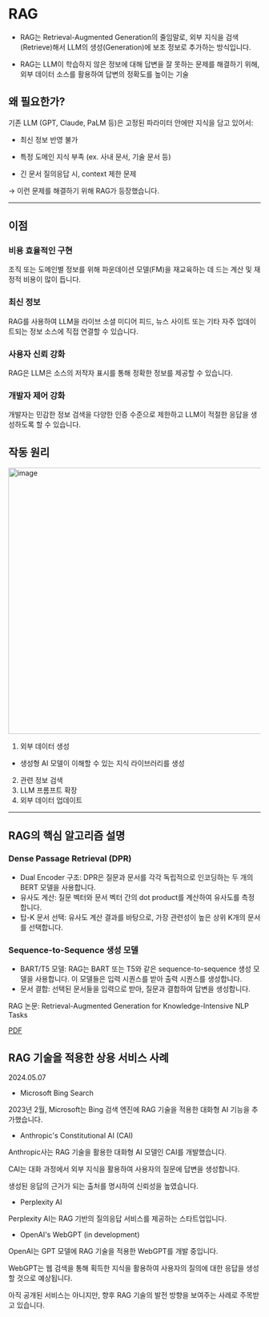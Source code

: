 # RAG

* RAG는 Retrieval-Augmented Generation의 줄임말로, 외부 지식을 검색(Retrieve)해서 LLM의 생성(Generation)에 보조 정보로 추가하는 방식입니다.

* RAG는 LLM이 학습하지 않은 정보에 대해 답변을 잘 못하는 문제를 해결하기 위해, 외부 데이터 소스를 활용하여 답변의 정확도를 높이는 기술

## 왜 필요한가?

기존 LLM (GPT, Claude, PaLM 등)은 고정된 파라미터 안에만 지식을 담고 있어서:

* 최신 정보 반영 불가

* 특정 도메인 지식 부족 (ex. 사내 문서, 기술 문서 등)

* 긴 문서 질의응답 시, context 제한 문제

→ 이런 문제를 해결하기 위해 RAG가 등장했습니다.

---

## 이점

### 비용 효율적인 구현
조직 또는 도메인별 정보를 위해 파운데이션 모델(FM)을 재교육하는 데 드는 계산 및 재정적 비용이 많이 듭니다.

### 최신 정보
RAG를 사용하여 LLM을 라이브 소셜 미디어 피드, 뉴스 사이트 또는 기타 자주 업데이트되는 정보 소스에 직접 연결할 수 있습니다.

### 사용자 신뢰 강화
RAG은 LLM은 소스의 저작자 표시를 통해 정확한 정보를 제공할 수 있습니다. 

### 개발자 제어 강화
개발자는 민감한 정보 검색을 다양한 인증 수준으로 제한하고 LLM이 적절한 응답을 생성하도록 할 수 있습니다.


## 작동 원리


<img width="898" height="532" alt="image" src="https://github.com/user-attachments/assets/6cba5aaf-c96f-47cd-90ba-fc9e230b5683" />

1. 외부 데이터 생성
* 생성형 AI 모델이 이해할 수 있는 지식 라이브러리를 생성
  
2. 관련 정보 검색
3. LLM 프롬프트 확장
4. 외부 데이터 업데이트


---

## RAG의 핵심 알고리즘 설명

### Dense Passage Retrieval (DPR)
* Dual Encoder 구조: DPR은 질문과 문서를 각각 독립적으로 인코딩하는 두 개의 BERT 모델을 사용합니다.
* 유사도 계산: 질문 벡터와 문서 벡터 간의 dot product를 계산하여 유사도를 측정합니다.
* 탑-K 문서 선택: 유사도 계산 결과를 바탕으로, 가장 관련성이 높은 상위 K개의 문서를 선택합니다.

### Sequence-to-Sequence 생성 모델
* BART/T5 모델: RAG는 BART 또는 T5와 같은 sequence-to-sequence 생성 모델을 사용합니다. 이 모델들은 입력 시퀀스를 받아 출력 시퀀스를 생성합니다.
* 문서 결합: 선택된 문서들을 입력으로 받아, 질문과 결합하여 답변을 생성합니다.


RAG 논문: Retrieval-Augmented Generation for Knowledge-Intensive NLP Tasks

[PDF](https://arxiv.org/abs/2005.11401)



## RAG 기술을 적용한 상용 서비스 사례
2024.05.07

* Microsoft Bing Search

2023년 2월, Microsoft는 Bing 검색 엔진에 RAG 기술을 적용한 대화형 AI 기능을 추가했습니다.

* Anthropic's Constitutional AI (CAI)

Anthropic사는 RAG 기술을 활용한 대화형 AI 모델인 CAI를 개발했습니다.

CAI는 대화 과정에서 외부 지식을 활용하여 사용자의 질문에 답변을 생성합니다.

생성된 응답의 근거가 되는 출처를 명시하여 신뢰성을 높였습니다.

* Perplexity AI

Perplexity AI는 RAG 기반의 질의응답 서비스를 제공하는 스타트업입니다.

* OpenAI's WebGPT (in development)

OpenAI는 GPT 모델에 RAG 기술을 적용한 WebGPT를 개발 중입니다.

WebGPT는 웹 검색을 통해 획득한 지식을 활용하여 사용자의 질의에 대한 응답을 생성할 것으로 예상됩니다.

아직 공개된 서비스는 아니지만, 향후 RAG 기술의 발전 방향을 보여주는 사례로 주목받고 있습니다.
